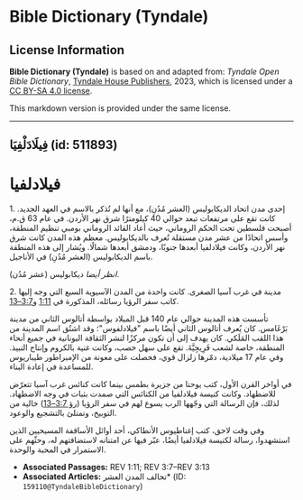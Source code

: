 # Bible Dictionary (Tyndale)

## License Information

**Bible Dictionary (Tyndale)** is based on and adapted from: _Tyndale Open Bible Dictionary_, [Tyndale House Publishers](https://tyndaleopenresources.com/), 2023, which is licensed under a [CC BY-SA 4.0 license](https://creativecommons.org/licenses/by-sa/4.0/legalcode.en).

This markdown version is provided under the same license.



--------------------------------

## فِيلَادَلْفِيَا (id: 511893)

فيلادلفيا
=========

1\. إحدى مدن اتحاد الديكابوليس (العشر مُدُنِ)، مع أنها لم تُذكر بالاسم في العهد الجديد. كانت تقع على مرتفعات تبعد حوالي 40 كيلومترًا شرق نهر الأردن. في عام 63 ق.م، أصبحت فلسطين تحت الحكم الروماني، حيث أعاد القائد الروماني بومبي تنظيم المنطقة، وأسس اتحادًا من عشر مدن مستقلة تُعرف بالديكابوليس. معظم هذه المدن كانت شرق نهر الأردن، وكانت فيلادلفيا أبعدها جنوبًا، ودمشق أبعدها شمالًا. ويُشار إلى هذه المنطقة باسم الديكابوليس (العشر مُدُنِ) في الأناجيل.

*انظر أيضا* ديكابوليس (عشر مُدُن).

2\. مدينة في غرب آسيا الصغرى. كانت واحدة من المدن الآسيوية السبع التي وجه إليها كاتب سفر الرؤيا رسائله، المذكورة في [1:11](https://ref.ly/Rev1:11) و[3:7–13](https://ref.ly/Rev3:7-Rev3:13).

تأسست هذه المدينة حوالي عام 140 قبل الميلاد بواسطة أتالوس الثاني من مدينة بَرْغَامس. كان يُعرف أتالوس الثاني أيضًا باسم "فيلادلفوس"؛ وقد اشتُق اسم المدينة من هذا اللقب المَلَكي. كان يهدف إلى أن تكون مركزًا لنشر الثقافة اليونانية في جميع أنحاء المنطقة، خاصة لشعب فَرِيجِيَّةَ. تقع على سهل خصب، وكانت غنية بالكروم وإنتاج النبيذ. وفي عام 17 ميلادية، دمّرها زلزال قوي، فحصلت على معونة من الإمبراطور طيباريوس للمساعدة في إعادة البناء.

في أواخر القرن الأول، كتب يوحنا من جزيرة بطمس بينما كانت كنائس غرب آسيا تتعرّض للاضطهاد. وكانت كنيسة فيلادلفيا من الكنائس التي صمدت بثبات في وجه الاضطهاد. لذلك، فإن الرسالة التي وجّهها الرب يسوع لهم في سفر الرؤيا ([رؤ 3:7–13](https://ref.ly/Rev3:7-Rev3:13)) خالية من التوبيخ، وتمتلئ بالتشجيع والوعود.

وفي وقت لاحق، كتب إغناطيوس الأنطاكي، أحد أوائل الأساقفة المسيحيين الذين استشهدوا، رسالة لكنيسة فيلادلفيا أيضًا، عبّر فيها عن امتنانه لاستضافتهم له، وحثّهم على الاستمرار في المحبة والوحدة.

* **Associated Passages:** REV 1:11; REV 3:7–REV 3:13
* **Associated Articles:** تحالف المدن العشر* (ID: `159110@TyndaleBibleDictionary`)

